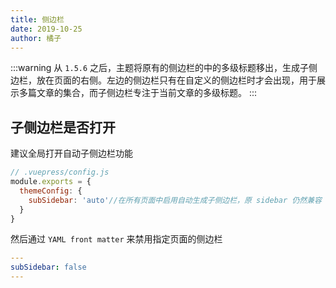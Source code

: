 ```yaml
---
title: 侧边栏
date: 2019-10-25
author: 橘子
---
```


:::warning
从 `1.5.6` 之后，主题将原有的侧边栏的中的多级标题移出，生成子侧边栏，放在页面的右侧。左边的侧边栏只有在自定义的侧边栏时才会出现，用于展示多篇文章的集合，而子侧边栏专注于当前文章的多级标题。
:::

## 子侧边栏是否打开

建议全局打开自动子侧边栏功能

```javascript
// .vuepress/config.js
module.exports = {
  themeConfig: {
    subSidebar: 'auto'//在所有页面中启用自动生成子侧边栏，原 sidebar 仍然兼容
  }
}
```

然后通过 `YAML front matter` 来禁用指定页面的侧边栏

```yaml
---
subSidebar: false
---
```

